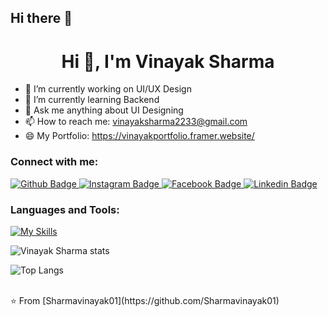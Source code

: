## Hi there 👋
 <h1 align="center">Hi 👋, I'm Vinayak Sharma</h1>

- 🔭 I’m currently working on UI/UX Design
- 🌱 I’m currently learning Backend
- 💬 Ask me anything about UI Designing 
- 📫 How to reach me: vinayaksharma2233@gmail.com
- 😄 My Portfolio: https://vinayakportfolio.framer.website/
  
### Connect with me:
<div id="badges">
  <a href="https://github.com/Sharmavinayak01">
    <img src="https://img.shields.io/badge/Github-white?style=for-the-badge&logo=Github&logoColor=black" alt="Github Badge"/>
  </a>
   <a href="https://www.instagram.com/im_vinayak.sharma_01/profilecard/?igsh=ZHcwZHZpeHZ1a3dt">
    <img src="https://img.shields.io/badge/Instagram-purple?style=for-the-badge&logo=instagram&logoColor=white" alt="Instagram Badge"/>
  </a>
   <a href="https://www.facebook.com/profile.php?id=100060002092413&mibextid=ZbWKwL">
    <img src="https://img.shields.io/badge/Facebook-blue?style=for-the-badge&logo=facebook&logoColor=white" alt="Facebook Badge"/>
  </a>
   <a href="https://www.linkedin.com/in/vinayak-sharma-%E2%97%86-from-%F0%9F%93%8D-uttar-pradesh-india-8a5324266/">
    <img src="https://img.shields.io/badge/Linkedin-blue?style=for-the-badge&logo=Linkedin&logoColor=white" alt="Linkedin Badge"/>
  </a>
</div>

### Languages and Tools:
[![My Skills](https://skillicons.dev/icons?i=github,figma,photoshop,illustrator,xd&perline=5)](https://skillicons.dev)

![Vinayak Sharma stats](https://github-readme-stats.vercel.app/api?username=Sharmavinayak01&show_icons=true&theme=dark)

![Top Langs](https://github-readme-stats.vercel.app/api/top-langs/?username=Sharmavinayak01&theme=dark)


<br>
⭐️ From [Sharmavinayak01](https://github.com/Sharmavinayak01)

